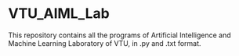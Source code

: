 # VTU_AIML_Lab
This repository contains all the programs of Artificial Intelligence and Machine Learning Laboratory of VTU, in .py and .txt format.

